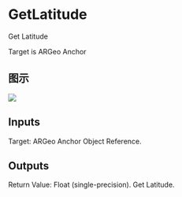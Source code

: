 # GetLatitude

Get Latitude

Target is ARGeo Anchor

## 图示

![]($-20221218-17564973.png)

## Inputs

Target: ARGeo Anchor Object Reference.  

## Outputs

Return Value: Float (single-precision). Get Latitude.

